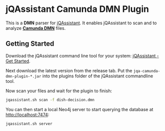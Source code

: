 # jQAssistant Camunda DMN Plugin

This is a **DMN** parser for [jQAssistant](https://jqassistant.org/). 
It enables jQAssistant to scan and to analyze **[Camunda DMN](https://camunda.com/de/dmn/)** files.

## Getting Started

Download the jQAssistant command line tool for your system: [jQAssistant - Get Started](https://jqassistant.org/get-started/).

Next download the latest version from the release tab. Put the `jqa-camunda-dmn-plugin-*.jar` into the plugins 
folder of the jQAssistant commandline tool.

Now scan your files and wait for the plugin to finish:

```bash
jqassistant.sh scan -f dish-decision.dmn
```

You can then start a local Neo4j server to start querying the database at [http://localhost:7474](http://localhost:7474):

```bash
jqassistant.sh server
```

